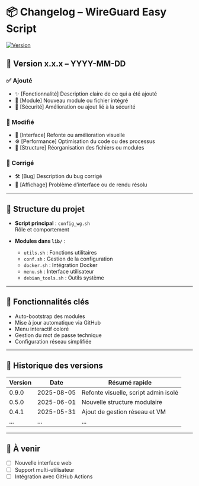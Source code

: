 # 📦 Changelog – WireGuard Easy Script

[![Version](https://img.shields.io/badge/version-x.x.x-blue.svg)](https://github.com/ton-repo)

## 📅 Version x.x.x – YYYY-MM-DD

### ✅ Ajouté
- ✨ [Fonctionnalité] Description claire de ce qui a été ajouté
- 📁 [Module] Nouveau module ou fichier intégré
- 🔐 [Sécurité] Amélioration ou ajout lié à la sécurité

### 🔄 Modifié
- 🎨 [Interface] Refonte ou amélioration visuelle
- ⚙️ [Performance] Optimisation du code ou des processus
- 🧩 [Structure] Réorganisation des fichiers ou modules

### 🐛 Corrigé
- 🛠️ [Bug] Description du bug corrigé
- 📄 [Affichage] Problème d’interface ou de rendu résolu

---

## 📁 Structure du projet

- **Script principal** : `config_wg.sh`  
  Rôle et comportement

- **Modules dans `lib/`** :
  - `utils.sh` : Fonctions utilitaires
  - `conf.sh` : Gestion de la configuration
  - `docker.sh` : Intégration Docker
  - `menu.sh` : Interface utilisateur
  - `debian_tools.sh` : Outils système

---

## 🚀 Fonctionnalités clés

- Auto-bootstrap des modules
- Mise à jour automatique via GitHub
- Menu interactif coloré
- Gestion du mot de passe technique
- Configuration réseau simplifiée

---

## 📌 Historique des versions

| Version | Date       | Résumé rapide                         |
|---------|------------|----------------------------------------|
| 0.9.0   | 2025-08-05 | Refonte visuelle, script admin isolé   |
| 0.5.0   | 2025-06-01 | Nouvelle structure modulaire           |
| 0.4.1   | 2025-05-31 | Ajout de gestion réseau et VM          |
| ...     | ...        | ...                                    |

---

## 🔮 À venir

- [ ] Nouvelle interface web
- [ ] Support multi-utilisateur
- [ ] Intégration avec GitHub Actions
